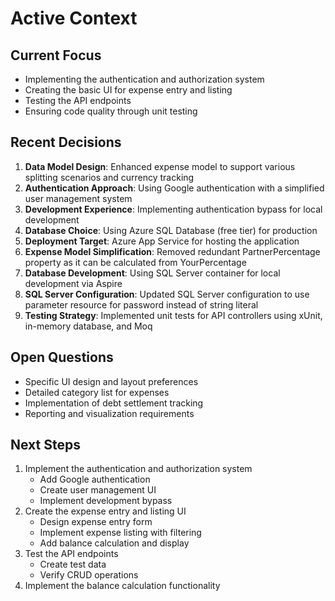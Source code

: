 # Active Context

## Current Focus

- Implementing the authentication and authorization system
- Creating the basic UI for expense entry and listing
- Testing the API endpoints
- Ensuring code quality through unit testing

## Recent Decisions

1. **Data Model Design**: Enhanced expense model to support various splitting scenarios and currency tracking
2. **Authentication Approach**: Using Google authentication with a simplified user management system
3. **Development Experience**: Implementing authentication bypass for local development
4. **Database Choice**: Using Azure SQL Database (free tier) for production
5. **Deployment Target**: Azure App Service for hosting the application
6. **Expense Model Simplification**: Removed redundant PartnerPercentage property as it can be calculated from YourPercentage
7. **Database Development**: Using SQL Server container for local development via Aspire
8. **SQL Server Configuration**: Updated SQL Server configuration to use parameter resource for password instead of string literal
9. **Testing Strategy**: Implemented unit tests for API controllers using xUnit, in-memory database, and Moq

## Open Questions

- Specific UI design and layout preferences
- Detailed category list for expenses
- Implementation of debt settlement tracking
- Reporting and visualization requirements

## Next Steps

1. Implement the authentication and authorization system
   - Add Google authentication
   - Create user management UI
   - Implement development bypass
2. Create the expense entry and listing UI
   - Design expense entry form
   - Implement expense listing with filtering
   - Add balance calculation and display
3. Test the API endpoints
   - Create test data
   - Verify CRUD operations
4. Implement the balance calculation functionality
